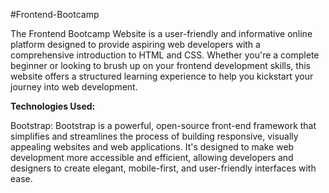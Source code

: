 #Frontend-Bootcamp

The Frontend Bootcamp Website is a user-friendly and informative online platform designed to provide aspiring web developers with a comprehensive introduction to HTML and CSS. Whether you're a complete beginner or looking to brush up on your frontend development skills, this website offers a structured learning experience to help you kickstart your journey into web development.

**Technologies Used:**

Bootstrap:
Bootstrap is a powerful, open-source front-end framework that simplifies and streamlines the process of building responsive, visually appealing websites and web applications. It's designed to make web development more accessible and efficient, allowing developers and designers to create elegant, mobile-first, and user-friendly interfaces with ease.
